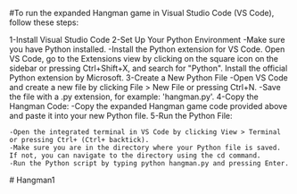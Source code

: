 #To run the expanded Hangman game in Visual Studio Code (VS Code), follow these steps:

1-Install Visual Studio Code
2-Set Up Your Python Environment
-Make sure you have Python installed.
-Install the Python extension for VS Code. Open VS Code, go to the Extensions view by clicking on the square icon on the sidebar or pressing Ctrl+Shift+X, and search for "Python". Install the official Python extension by Microsoft.
3-Create a New Python File
-Open VS Code and create a new file by clicking File > New File or pressing Ctrl+N.
-Save the file with a .py extension, for example: 'hangman.py'.
4-Copy the Hangman Code:
-Copy the expanded Hangman game code provided above and paste it into your new Python file.
5-Run the Python File:

    -Open the integrated terminal in VS Code by clicking View > Terminal   or pressing Ctrl+ (Ctrl+ backtick).
    -Make sure you are in the directory where your Python file is saved. If not, you can navigate to the directory using the cd command.
    -Run the Python script by typing python hangman.py and pressing Enter.
#   H a n g m a n 1  
 